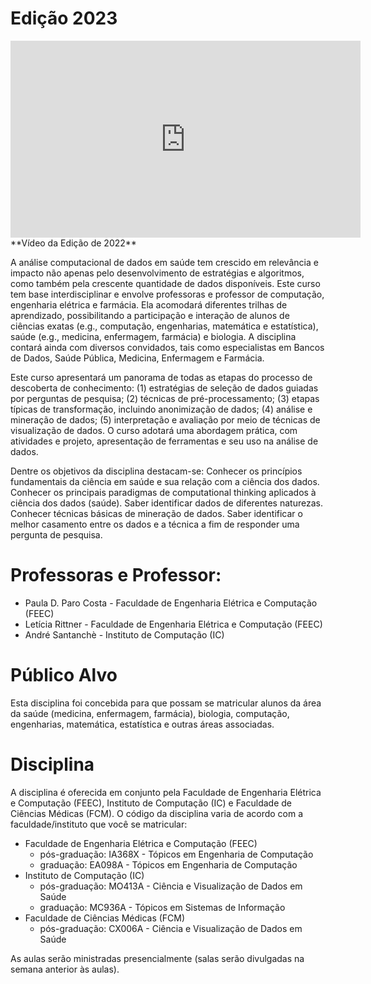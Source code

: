<h1>Edição 2023</h1>

<iframe width="560" height="315" src="https://www.youtube.com/embed/3tEfUqJ99G4" title="YouTube video player" frameborder="0" allow="accelerometer; autoplay; clipboard-write; encrypted-media; gyroscope; picture-in-picture" allowfullscreen></iframe>
**Vídeo da Edição de 2022**

A análise computacional de dados em saúde tem crescido em relevância e impacto não apenas pelo desenvolvimento de estratégias e algoritmos, como também pela crescente quantidade de dados disponíveis.
Este curso tem base interdisciplinar e envolve professoras e professor de computação, engenharia elétrica e farmácia. Ela acomodará diferentes trilhas de aprendizado, possibilitando a participação e interação de alunos de ciências exatas (e.g., computação, engenharias, matemática e estatística), saúde (e.g., medicina, enfermagem, farmácia) e biologia. A disciplina contará ainda com diversos convidados, tais como especialistas em Bancos de Dados, Saúde Pública, Medicina, Enfermagem e Farmácia.

Este curso apresentará um panorama de todas as etapas do processo de descoberta de conhecimento: (1) estratégias de seleção de dados guiadas por perguntas de pesquisa; (2) técnicas de pré-processamento; (3) etapas típicas de transformação, incluindo anonimização de dados; (4) análise e mineração de dados; (5) interpretação e avaliação por meio de técnicas de visualização de dados. O curso adotará uma abordagem prática, com atividades e projeto, apresentação de ferramentas e seu uso na análise de dados.

Dentre os objetivos da disciplina destacam-se:
Conhecer os princípios fundamentais da ciência em saúde e sua relação com a ciência dos dados.
Conhecer os principais paradigmas de computational thinking aplicados à ciência dos dados (saúde).
Saber identificar dados de diferentes naturezas.
Conhecer técnicas básicas de mineração de dados.
Saber identificar o melhor casamento entre os dados e a técnica a fim de responder uma pergunta de pesquisa.

# Professoras e Professor:
* Paula D. Paro Costa - Faculdade de Engenharia Elétrica e Computação (FEEC)
* Letícia Rittner - Faculdade de Engenharia Elétrica e Computação (FEEC)
* André Santanchè - Instituto de Computação (IC)

# Público Alvo
Esta disciplina foi concebida para que possam se matricular alunos da área da saúde (medicina, enfermagem, farmácia), biologia, computação, engenharias, matemática, estatística e outras áreas associadas.

# Disciplina

A disciplina é oferecida em conjunto pela Faculdade de Engenharia Elétrica e Computação (FEEC), Instituto de Computação (IC) e Faculdade de Ciências Médicas (FCM). O código da disciplina varia de acordo com a faculdade/instituto que você se matricular:
* Faculdade de Engenharia Elétrica e Computação (FEEC)
  * pós-graduação: IA368X - Tópicos em Engenharia de Computação
  * graduação: EA098A - Tópicos em Engenharia de Computação
* Instituto de Computação (IC)
  * pós-graduação: MO413A - Ciência e Visualização de Dados em Saúde
  * graduação: MC936A - Tópicos em Sistemas de Informação
* Faculdade de Ciências Médicas (FCM)
  * pós-graduação: CX006A - Ciência e Visualização de Dados em Saúde

As aulas serão ministradas presencialmente (salas serão divulgadas na semana anterior às aulas).
